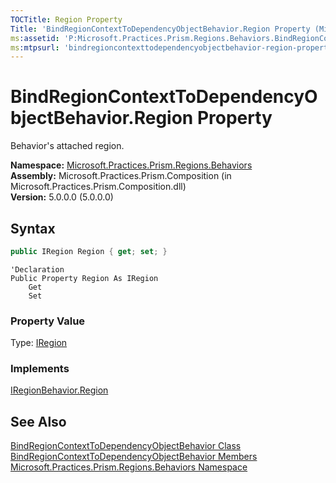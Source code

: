 ```yaml
---
TOCTitle: Region Property
Title: 'BindRegionContextToDependencyObjectBehavior.Region Property (Microsoft.Practices.Prism.Regions.Behaviors)'
ms:assetid: 'P:Microsoft.Practices.Prism.Regions.Behaviors.BindRegionContextToDependencyObjectBehavior.Region'
ms:mtpsurl: 'bindregioncontexttodependencyobjectbehavior-region-property-mspp-regions-behaviors.md'
---
```


# BindRegionContextToDependencyObjectBehavior.Region Property

Behavior's attached region.

**Namespace:** [Microsoft.Practices.Prism.Regions.Behaviors](/patterns-practices/reference/mspp-regions-behaviors-namespace)  
**Assembly:** Microsoft.Practices.Prism.Composition (in Microsoft.Practices.Prism.Composition.dll)  
**Version:** 5.0.0.0 (5.0.0.0)

## Syntax

```C#
public IRegion Region { get; set; }
```

```VB
'Declaration
Public Property Region As IRegion
	Get
	Set
```

### Property Value

Type: [IRegion](/patterns-practices/reference/iregion-interface-mspp-regions)
### Implements

[IRegionBehavior.Region](/patterns-practices/reference/iregionbehavior-region-property-mspp-regions)

## See Also

[BindRegionContextToDependencyObjectBehavior Class](/patterns-practices/reference/bindregioncontexttodependencyobjectbehavior-class-mspp-regions-behaviors)  
[BindRegionContextToDependencyObjectBehavior Members](/patterns-practices/reference/bindregioncontexttodependencyobjectbehavior-members-mspp-regions-behaviors)  
[Microsoft.Practices.Prism.Regions.Behaviors Namespace](/patterns-practices/reference/mspp-regions-behaviors-namespace)  